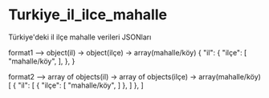 # Turkiye_il_ilce_mahalle
Türkiye'deki il ilçe mahalle verileri JSONları

format1 --> object(il) -> object(ilçe) -> array(mahalle/köy)
{
  "il": {
    "ilçe": [
      "mahalle/köy",
    ],
  },
}

format2 --> array of objects(il) -> array of objects(ilçe) -> array(mahalle/köy)
[
  {
    "il": [
      {
        "ilçe": [
          "mahalle/köy",
        ]
      },
    ]
  },
]
